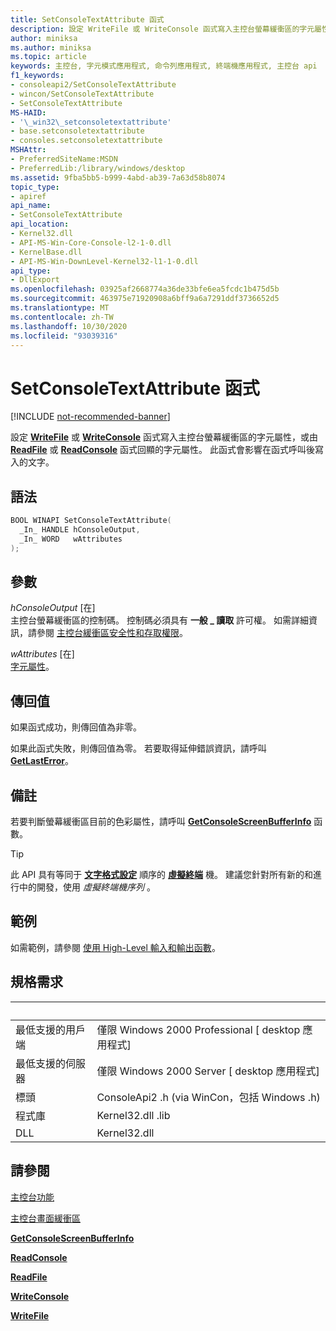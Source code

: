 ```yaml
---
title: SetConsoleTextAttribute 函式
description: 設定 WriteFile 或 WriteConsole 函式寫入主控台螢幕緩衝區的字元屬性，或由 ReadFile 或 ReadConsole 函式回顯的字元屬性。
author: miniksa
ms.author: miniksa
ms.topic: article
keywords: 主控台, 字元模式應用程式, 命令列應用程式, 終端機應用程式, 主控台 api
f1_keywords:
- consoleapi2/SetConsoleTextAttribute
- wincon/SetConsoleTextAttribute
- SetConsoleTextAttribute
MS-HAID:
- '\_win32\_setconsoletextattribute'
- base.setconsoletextattribute
- consoles.setconsoletextattribute
MSHAttr:
- PreferredSiteName:MSDN
- PreferredLib:/library/windows/desktop
ms.assetid: 9fba5bb5-b999-4abd-ab39-7a63d58b8074
topic_type:
- apiref
api_name:
- SetConsoleTextAttribute
api_location:
- Kernel32.dll
- API-MS-Win-Core-Console-l2-1-0.dll
- KernelBase.dll
- API-MS-Win-DownLevel-Kernel32-l1-1-0.dll
api_type:
- DllExport
ms.openlocfilehash: 03925af2668774a36de33bfe6ea5fcdc1b475d5b
ms.sourcegitcommit: 463975e71920908a6bff9a6a7291ddf3736652d5
ms.translationtype: MT
ms.contentlocale: zh-TW
ms.lasthandoff: 10/30/2020
ms.locfileid: "93039316"
---
```

# <a name="setconsoletextattribute-function"></a>SetConsoleTextAttribute 函式

[!INCLUDE [not-recommended-banner](./includes/not-recommended-banner.md)]

設定 [**WriteFile**](https://msdn.microsoft.com/library/windows/desktop/aa365747) 或 [**WriteConsole**](writeconsole.md) 函式寫入主控台螢幕緩衝區的字元屬性，或由 [**ReadFile**](https://msdn.microsoft.com/library/windows/desktop/aa365467) 或 [**ReadConsole**](readconsole.md) 函式回顯的字元屬性。 此函式會影響在函式呼叫後寫入的文字。

## <a name="syntax"></a>語法

```C
BOOL WINAPI SetConsoleTextAttribute(
  _In_ HANDLE hConsoleOutput,
  _In_ WORD   wAttributes
);
```

## <a name="parameters"></a>參數

*hConsoleOutput* \[在\]  
主控台螢幕緩衝區的控制碼。 控制碼必須具有 **一般 \_ 讀取** 許可權。 如需詳細資訊，請參閱 [主控台緩衝區安全性和存取權限](console-buffer-security-and-access-rights.md)。

*wAttributes* \[在\]  
[字元屬性](console-screen-buffers.md#character-attributes)。

## <a name="return-value"></a>傳回值

如果函式成功，則傳回值為非零。

如果此函式失敗，則傳回值為零。 若要取得延伸錯誤資訊，請呼叫 [**GetLastError**](https://msdn.microsoft.com/library/windows/desktop/ms679360)。

## <a name="remarks"></a>備註

若要判斷螢幕緩衝區目前的色彩屬性，請呼叫 [**GetConsoleScreenBufferInfo**](getconsolescreenbufferinfo.md) 函數。

> [!TIP]
> 此 API 具有等同于 **[文字格式設定](console-virtual-terminal-sequences.md#text-formatting)** 順序的 **[虛擬終端](console-virtual-terminal-sequences.md)** 機。 建議您針對所有新的和進行中的開發，使用 _虛擬終端機序列_ 。

## <a name="examples"></a>範例

如需範例，請參閱 [使用 High-Level 輸入和輸出函數](using-the-high-level-input-and-output-functions.md)。

## <a name="requirements"></a>規格需求

| &nbsp; | &nbsp; |
|-|-|
| 最低支援的用戶端 | 僅限 Windows 2000 Professional \[ desktop 應用程式\] |
| 最低支援的伺服器 | 僅限 Windows 2000 Server \[ desktop 應用程式\] |
| 標頭 | ConsoleApi2 .h (via WinCon，包括 Windows .h)  |
| 程式庫 | Kernel32.dll .lib |
| DLL | Kernel32.dll |

## <a name="see-also"></a>請參閱

[主控台功能](console-functions.md)

[主控台畫面緩衝區](console-screen-buffers.md)

[**GetConsoleScreenBufferInfo**](getconsolescreenbufferinfo.md)

[**ReadConsole**](readconsole.md)

[**ReadFile**](https://msdn.microsoft.com/library/windows/desktop/aa365467)

[**WriteConsole**](writeconsole.md)

[**WriteFile**](https://msdn.microsoft.com/library/windows/desktop/aa365747)
